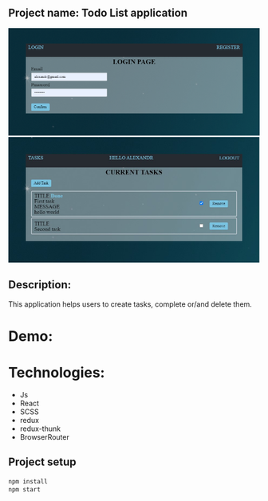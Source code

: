 ## Project name: Todo List application
<img src="./PrtSc_2.png" alt="img"/>
<img src="./PrtSc_1.jpg" alt="img"/>

## Description: 
This application helps users to create tasks, complete or/and delete them.

# Demo:

# Technologies:
- Js
- React
- SCSS
- redux
- redux-thunk
- BrowserRouter

## Project setup

```
npm install
npm start
```
